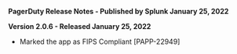 **PagerDuty Release Notes - Published by Splunk January 25, 2022**


**Version 2.0.6 - Released January 25, 2022**

* Marked the app as FIPS Compliant [PAPP-22949]
